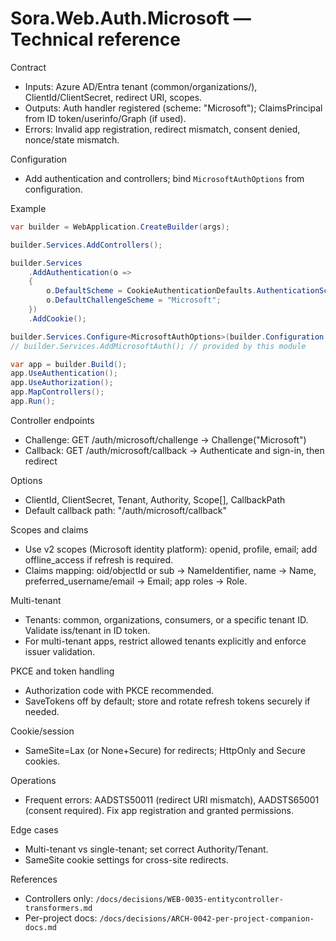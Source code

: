 ﻿# Sora.Web.Auth.Microsoft — Technical reference

Contract
- Inputs: Azure AD/Entra tenant (common/organizations/<tenantId>), ClientId/ClientSecret, redirect URI, scopes.
- Outputs: Auth handler registered (scheme: "Microsoft"); ClaimsPrincipal from ID token/userinfo/Graph (if used).
- Errors: Invalid app registration, redirect mismatch, consent denied, nonce/state mismatch.

Configuration
- Add authentication and controllers; bind `MicrosoftAuthOptions` from configuration.

Example
```csharp
var builder = WebApplication.CreateBuilder(args);

builder.Services.AddControllers();

builder.Services
    .AddAuthentication(o =>
    {
        o.DefaultScheme = CookieAuthenticationDefaults.AuthenticationScheme;
        o.DefaultChallengeScheme = "Microsoft";
    })
    .AddCookie();

builder.Services.Configure<MicrosoftAuthOptions>(builder.Configuration.GetSection("Auth:Providers:Microsoft"));
// builder.Services.AddMicrosoftAuth(); // provided by this module

var app = builder.Build();
app.UseAuthentication();
app.UseAuthorization();
app.MapControllers();
app.Run();
```

Controller endpoints
- Challenge: GET /auth/microsoft/challenge → Challenge("Microsoft")
- Callback: GET /auth/microsoft/callback → Authenticate and sign-in, then redirect

Options
- ClientId, ClientSecret, Tenant, Authority, Scope[], CallbackPath
- Default callback path: "/auth/microsoft/callback"

Scopes and claims
- Use v2 scopes (Microsoft identity platform): openid, profile, email; add offline_access if refresh is required.
- Claims mapping: oid/objectId or sub → NameIdentifier, name → Name, preferred_username/email → Email; app roles → Role.

Multi-tenant
- Tenants: common, organizations, consumers, or a specific tenant ID. Validate iss/tenant in ID token.
- For multi-tenant apps, restrict allowed tenants explicitly and enforce issuer validation.

PKCE and token handling
- Authorization code with PKCE recommended.
- SaveTokens off by default; store and rotate refresh tokens securely if needed.

Cookie/session
- SameSite=Lax (or None+Secure) for redirects; HttpOnly and Secure cookies.

Operations
- Frequent errors: AADSTS50011 (redirect URI mismatch), AADSTS65001 (consent required). Fix app registration and granted permissions.

Edge cases
- Multi-tenant vs single-tenant; set correct Authority/Tenant.
- SameSite cookie settings for cross-site redirects.

References
- Controllers only: `/docs/decisions/WEB-0035-entitycontroller-transformers.md`
- Per-project docs: `/docs/decisions/ARCH-0042-per-project-companion-docs.md`